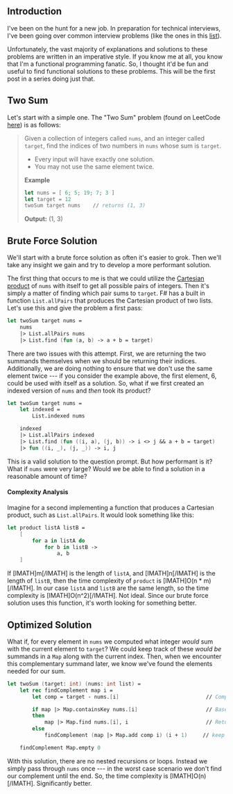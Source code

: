 ﻿## Introduction

I've been on the hunt for a new job. In preparation for technical interviews, I've been going over common interview problems (like the ones in this [list](https://www.teamblind.com/post/New-Year-Gift---Curated-List-of-Top-75-LeetCode-Questions-to-Save-Your-Time-OaM1orEU)).

Unfortunately, the vast majority of explanations and solutions to these problems are written in an imperative style. If you know me at all, you know that I'm a functional programming fanatic. So, I thought it'd be fun and useful to find functional solutions to these problems. This will be the first post in a series doing just that.

## Two Sum
Let's start with a simple one. The "Two Sum" problem (found on LeetCode [here](https://leetcode.com/problems/two-sum/)) is as follows:

> Given a collection of integers called `nums`, and an integer called `target`, find the indices of two numbers in `nums` whose sum is `target`.
> * Every input will have exactly one solution.
> * You may not use the same element twice.
>
> **Example**
>
> ```fsharp
> let nums = [ 6; 5; 19; 7; 3 ]
> let target = 12
> twoSum target nums    // returns (1, 3)
> ```
> **Output:** (1, 3)

## Brute Force Solution
We'll start with a brute force solution as often it's easier to grok. Then we'll take any insight we gain and try to develop a more performant solution.

The first thing that occurs to me is that we could utilize the [Cartesian product](https://en.wikipedia.org/wiki/Cartesian_product) of `nums` with itself to get all possible pairs of integers. Then it's simply a matter of finding which pair sums to `target`. F# has a built in function `List.allPairs` that produces the Cartesian product of two lists. Let's use this and give the problem a first pass:

```fsharp
let twoSum target nums =
    nums
    |> List.allPairs nums
    |> List.find (fun (a, b) -> a + b = target)
```

There are two issues with this attempt. First, we are returning the two summands themselves when we should be returning their indices. Additionally, we are doing nothing to ensure that we don't use the same element twice --- if you consider the example above, the first element, 6, could be used with itself as a solution. So, what if we first created an indexed version of `nums` and _then_ took its product?


```fsharp
let twoSum target nums =
    let indexed =
        List.indexed nums

    indexed
    |> List.allPairs indexed
    |> List.find (fun ((i, a), (j, b)) -> i <> j && a + b = target)
    |> fun ((i, _), (j, _)) -> i, j

```
This is a valid solution to the question prompt. But how performant is it? What if `nums` were very large? Would we be able to find a solution in a reasonable amount of time?

#### Complexity Analysis
Imagine for a second implementing a function that produces a Cartesian product, such as `List.allPairs`. It would look something like this:

```fsharp
let product listA listB =
    [
        for a in listA do
            for b in listB ->
                a, b
    ]
```

If [IMATH]m[/IMATH] is the length of `listA`, and [IMATH]n[/IMATH] is the length of `listB`, then the time complexity of `product` is [IMATH]O(n * m)[/IMATH]. In our case `listA` and `listB` are the same length, so the time complexity is [IMATH]O(n^2)[/IMATH]. Not ideal. Since our brute force solution uses this function, it's worth looking for something better.

## Optimized Solution
What if, for every element in `nums` we computed what integer _would_ sum with the current element to `target`? We could keep track of these _would be_ summands in a `Map` along with the current index. Then, when we encounter this complementary summand later, we know we've found the elements needed for our sum.

```fsharp
let twoSum (target: int) (nums: int list) =
    let rec findComplement map i =
        let comp = target - nums.[i]                            // Complement is target minus current element

        if map |> Map.containsKey nums.[i]                      // Base Case; we've already found the complement
        then
            map |> Map.find nums.[i], i                         // Return answer
        else
            findComplement (map |> Map.add comp i) (i + 1)     // keep searching with updated map and index

    findComplement Map.empty 0

```

With this solution, there are no nested recursions or loops. Instead we simply pass through `nums` once --- in the worst case scenario we don't find our complement until the end. So, the time complexity is [IMATH]O(n)[/IMATH]. Significantly better.
